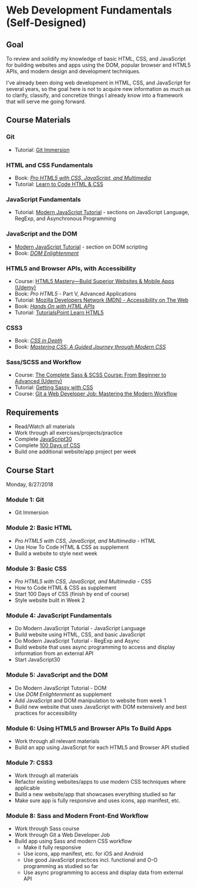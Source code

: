 # Web Development Fundamentals (Self-Designed)

## Goal

To review and solidify my knowledge of basic HTML, CSS, and JavaScript for building websites and apps using the DOM, popular browser and HTML5 APIs, and modern design and development techniques.

I've already been doing web development in HTML, CSS, and JavaScript for several years, so the goal here is not to acquire new information as much as to clarify, classify, and concretize things I already know into a framework that will serve me going forward.

## Course Materials

### Git

- Tutorial: [Git Immersion](http://gitimmersion.com/)

### HTML and CSS Fundamentals

- Book: [_Pro HTML5 with CSS, JavaScript, and Multimedia_](https://www.amazon.com/Pro-HTML5-CSS-JavaScript-Multimedia/dp/1484224620)
- Tutorial: [Learn to Code HTML & CSS](https://learn.shayhowe.com/)

### JavaScript Fundamentals

- Tutorial: [Modern JavaScript Tutorial](http://javascript.info) - sections on JavaScript Language, RegExp, and Asynchronous Programming

### JavaScript and the DOM

- [Modern JavaScript Tutorial](http://javascript.info) - section on DOM scripting
- Book: [_DOM Enlightenment_](http://domenlightenment.com/)

### HTML5 and Browser APIs, with Accessibility

- Course: [HTML5 Mastery—Build Superior Websites & Mobile Apps (Udemy)](https://www.udemy.com/html5-mastery-mobile-apps-websites/)
- Book: _Pro HTML5_ - Part V, Advanced Applications
- Tutorial: [Mozilla Developers Network (MDN) - Accessibility on The Web](https://developer.mozilla.org/en-US/docs/Web/Accessibility)
- Book: [_Hands On with HTML APIs_](https://www.amazon.com/Hands-HTML-APIs-Harness-Power/dp/1521391378)
- Tutorial: [TutorialsPoint Learn HTML5](https://www.tutorialspoint.com/html5/index.htm)

### CSS3

- Book: [_CSS in Depth_](https://www.amazon.com/CSS-Depth-Keith-J-Grant/dp/1617293458)
- Book: [_Mastering CSS: A Guided Journey through Modern CSS_](https://www.amazon.com/dp/B071GNQ2VQ/ref=dp-kindle-redirect?_encoding=UTF8&btkr=1)

### Sass/SCSS and Workflow

- Course: [The Complete Sass & SCSS Course: From Beginner to Advanced (Udemy)](https://www.udemy.com/sasscourse/)
- Tutorial: [Getting Sassy with CSS](http://www.sassshop.com/#/)
- Course: [Git a Web Developer Job: Mastering the Modern Workflow](https://www.udemy.com/git-a-web-developer-job-mastering-the-modern-workflow/)

## Requirements

- Read/Watch all materials
- Work through all exercises/projects/practice
- Complete [JavaScript30](https://javascript30.com)
- Complete [100 Days of CSS](https://100dayscss.com/)
- Build one additional website/app project per week

## Course Start

Monday, 8/27/2018

### Module 1: Git

- Git Immersion

### Module 2: Basic HTML

- _Pro HTML5 with CSS, JavaScript, and Multimedia_ - HTML
- Use How To Code HTML & CSS as supplement
- Build a website to style next week

### Module 3: Basic CSS

- _Pro HTML5 with CSS, JavaScript, and Multimedia_ - CSS
- How to Code HTML & CSS as supplement
- Start 100 Days of CSS (finish by end of course)
- Style website built in Week 2

### Module 4: JavaScript Fundamentals

- Do Modern JavaScript Tutorial - JavaScript Language
- Build website using HTML, CSS, and basic JavaScript
- Do Modern JavaScript Tutorial - RegExp and Async
- Build website that uses async programming to access and display information from an external API
- Start JavaScript30

### Module 5: JavaScript and the DOM

- Do Modern JavaScript Tutorial - DOM
- Use _DOM Enlightenment_ as supplement
- Add JavaScript and DOM manipulation to website from week 1
- Build new website that uses JavaScript with DOM extensively and best practices for accessibility

### Module 6: Using HTML5 and Browser APIs To Build Apps

- Work through all relevant materials
- Build an app using JavaScript for each HTML5 and Browser API studied

### Module 7: CSS3

- Work through all materials
- Refactor existing websites/apps to use modern CSS techniques where applicable
- Build a new website/app that showcases everything studied so far
- Make sure app is fully responsive and uses icons, app manifest, etc.

### Module 8: Sass and Modern Front-End Workflow

- Work through Sass course
- Work through Git a Web Developer Job
- Build app using Sass and modern CSS workflow
  - Make it fully responsive
  - Use icons, app manifest, etc. for iOS and Android
  - Use good JavaScript practices incl. functional and O-O programming as studied so far
  - Use async programming to access and display data from external API
